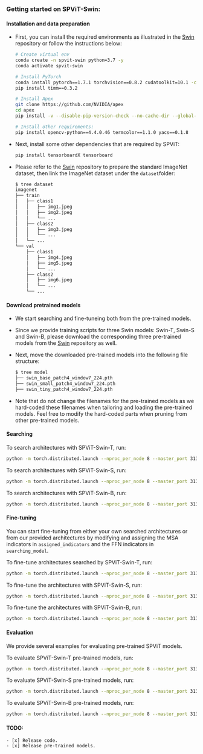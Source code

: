 ### Getting started on SPViT-Swin:

#### Installation and data preparation

- First, you can install the required environments as illustrated in the [Swin](https://github.com/microsoft/Swin-Transformer/blob/main/get_started.md) repository or follow the instructions below:

  ```bash
  # Create virtual env
  conda create -n spvit-swin python=3.7 -y
  conda activate spvit-swin
  
  # Install PyTorch
  conda install pytorch==1.7.1 torchvision==0.8.2 cudatoolkit=10.1 -c pytorch
  pip install timm==0.3.2
  
  # Install Apex
  git clone https://github.com/NVIDIA/apex
  cd apex
  pip install -v --disable-pip-version-check --no-cache-dir --global-option="--cpp_ext" --global-option="--cuda_ext" ./
  
  # Install other requirements:
  pip install opencv-python==4.4.0.46 termcolor==1.1.0 yacs==0.1.8
  ```

- Next, install some other dependencies that are required by SPViT:

  ```bash
  pip install tensorboardX tensorboard
  ```

- Please refer to the [Swin](https://github.com/microsoft/Swin-Transformer/blob/main/get_started.md) repository to prepare the standard ImageNet dataset, then link the ImageNet dataset under the `dataset`folder:

  ```bash
  $ tree dataset
  imagenet
  ├── train
  │   ├── class1
  │   │   ├── img1.jpeg
  │   │   ├── img2.jpeg
  │   │   └── ...
  │   ├── class2
  │   │   ├── img3.jpeg
  │   │   └── ...
  │   └── ...
  └── val
      ├── class1
      │   ├── img4.jpeg
      │   ├── img5.jpeg
      │   └── ...
      ├── class2
      │   ├── img6.jpeg
      │   └── ...
      └── ...
  ```

#### Download pretrained models

- We start searching and fine-tuneing both from the pre-trained models.

- Since we provide training scripts for three Swin models: Swin-T, Swin-S and Swin-B, please download the corresponding three pre-trained models from the [Swin](https://github.com/microsoft/Swin-Transformer/blob/main/get_started.md) repository as well.

- Next, move the downloaded pre-trained models into the following file structure:

  ```bash
  $ tree model
  ├── swin_base_patch4_window7_224.pth
  ├── swin_small_patch4_window7_224.pth
  ├── swin_tiny_patch4_window7_224.pth
  ```

- Note that do not change the filenames for the pre-trained models as we hard-coded these filenames when tailoring and loading the pre-trained models. Feel free to modify the hard-coded parts when pruning from other pre-trained models.

#### Searching

To search architectures with SPViT-Swin-T, run:

```bash
python -m torch.distributed.launch --nproc_per_node 8 --master_port 3132 main_pruning.py --cfg configs/spvit_swin_tn_l28_t32_search.yaml --resume model/swin_tiny_patch4_window7_224.pth
```

To search architectures with SPViT-Swin-S, run:

```bash
python -m torch.distributed.launch --nproc_per_node 8 --master_port 3132 main_pruning.py --cfg configs/spvit_swin_sm_l04_t55_search.yaml --resume model/swin_small_patch4_window7_224.pth
```

To search architectures with SPViT-Swin-B, run:

```bash
python -m torch.distributed.launch --nproc_per_node 8 --master_port 3132 main_pruning.py --cfg configs/spvit_swin_bs_l01_t100_search.yaml --resume model/swin_base_patch4_window7_224.pth
```

#### Fine-tuning

You can start fine-tuning from either your own searched architectures or from our provided architectures by modifying and assigning the MSA indicators in `assigned_indicators` and the FFN indicators in `searching_model`.

To fine-tune architectures searched by SPViT-Swin-T, run:

```bash
python -m torch.distributed.launch --nproc_per_node 8 --master_port 3132 main_pruning.py --cfg configs/spvit_swin_tn_l28_t32_ft.yaml --resume model/swin_tiny_patch4_window7_224.pth
```

To fine-tune the architectures with SPViT-Swin-S, run:

```bash
python -m torch.distributed.launch --nproc_per_node 8 --master_port 3132 main_pruning.py --cfg configs/spvit_swin_sm_l04_t55_ft.yaml --resume model/swin_small_patch4_window7_224.pth
```

To fine-tune the architectures with SPViT-Swin-B, run:

```bash
python -m torch.distributed.launch --nproc_per_node 8 --master_port 3132 main_pruning.py --cfg configs/spvit_swin_bs_l01_t100_ft.yaml --resume model/swin_base_patch4_window7_224.pth
```

#### Evaluation

We provide several examples for evaluating pre-trained SPViT models.

To evaluate SPViT-Swin-T pre-trained models, run:

```bash
python -m torch.distributed.launch --nproc_per_node 8 --master_port 3132 main_pruning.py --cfg configs/spvit_swin_tn_l28_t32_ft.yaml --resume [PRE-TRAINED MODEL PATH] --opts EVAL_MODE True
```

To evaluate SPViT-Swin-S pre-trained models, run:

```bash
python -m torch.distributed.launch --nproc_per_node 8 --master_port 3132 main_pruning.py --cfg configs/spvit_swin_sm_l04_t55_ft.yaml --resume [PRE-TRAINED MODEL PATH] --opts EVAL_MODE True
```

To evaluate SPViT-Swin-B pre-trained models, run:

```bash
python -m torch.distributed.launch --nproc_per_node 8 --master_port 3132 main_pruning.py --cfg configs/spvit_swin_bs_l01_t100_ft.yaml --resume [PRE-TRAINED MODEL PATH] --opts EVAL_MODE True
```

#### 

#### TODO:

```
- [x] Release code.
- [x] Release pre-trained models.
```
